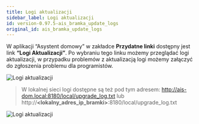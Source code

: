```yaml
---
title: Logi aktualizacji
sidebar_label: Logi aktualizacji
id: version-0.97.5-ais_bramka_update_logs
original_id: ais_bramka_update_logs
---
```


W aplikacji “Asystent domowy” w zakładce **Przydatne linki** dostępny jest link **“Logi Aktualizacji”**. Po wybraniu tego linku możemy przeglądać logi aktualizacji, w przypadku problemów z aktualizacją logi możemy załączyć do zgłoszenia problemu dla programistów.


![Logi aktualizacji](/AIS-docs/img/en/frontend/update_logs.png)

>W lokalnej sieci logi dostępne są też pod tym adresem: http://ais-dom.local:8180/local/upgrade_log.txt lub http://**<lokalny_adres_ip_bramki>**:8180/local/upgrade_log.txt

![Logi aktualizacji](/AIS-docs/img/en/bramka/update_logs_txt.png)

